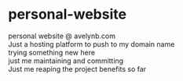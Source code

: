 # personal-website
personal website @ avelynb.com 
<br> Just a hosting platform to push to my domain name
<br> trying something new here
<br> just me maintaining and committing
<br> Just me reaping the project benefits so far
